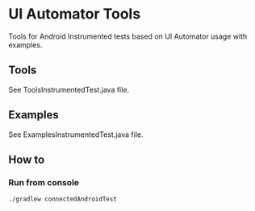 # UI Automator Tools

Tools for Android Instrumented tests based on UI Automator usage with examples.

## Tools
See ToolsInstrumentedTest.java file.

## Examples
See ExamplesInstrumentedTest.java file.

## How to
### Run from console
```
./gradlew connectedAndroidTest
```

